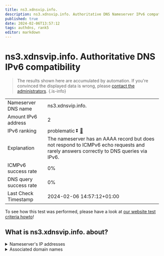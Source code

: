 ```yaml
---
title: ns3.xdnsvip.info.
description: ns3.xdnsvip.info. Authoritative DNS Nameserver IPv6 compatibility
published: true
date: 2024-02-06T13:57:12
tags: authdns, rank5
editor: markdown
---
```


# ns3.xdnsvip.info. Authoritative DNS IPv6 compatibility

> The results shown here are accumulated by automation. If you're convinced the displayed data is wrong, please [contact the administrators](/howto/chat). 
{.is-info}




|   |   |
| - | - |
| Nameserver DNS name | ns3.xdnsvip.info.
| Amount IPv6 address | 2
| IPv6 ranking | problematic :arrow_double_down: [🔗](/howto/ranking) |
| Explanation | The nameserver has an AAAA record but does not respond to ICMPv6 echo requests and rarely answers correctly to DNS queries via IPv6. |
| ICMPv6 success rate | 0%|
| DNS query success rate | 0% |
| Last Check Timestamp | 2024-02-06 14:57:12+01:00 |

To see how this test was performed, please have a look at [our website test criteria howto](/howto/testcriteria/authdns)!


## What is ns3.xdnsvip.info. about?




<details>
<summary>Nameserver's IP addresses</summary>

2408:4006:1108:7b14:28e7:66f7:1319:a4b9

2408:400a:63:d4e9:8d3b:261a:ac7:7f6e

</details>



<details>
<summary>Associated domain names</summary>

www.psbc.com

</details>
